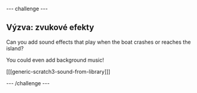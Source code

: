 \--- challenge \---

## Výzva: zvukové efekty

Can you add sound effects that play when the boat crashes or reaches the island?

You could even add background music!

[[[generic-scratch3-sound-from-library]]]

\--- /challenge \---